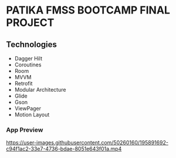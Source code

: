# PATIKA FMSS BOOTCAMP FINAL PROJECT

## Technologies
<ul dir="auto">
<li>Dagger Hilt</li>
<li>Coroutines</li>
<li>Room</li>
<li>MVVM</li>
<li>Retrofit</li>
<li>Modular Architecture</li>
<li>Glide</li>
<li>Gson</li>
<li>ViewPager</li>
<li>Motion Layout</li>
</ul>


### App Preview
https://user-images.githubusercontent.com/50260160/195891692-c94f1ac2-33e7-4736-bdae-8051e643f01a.mp4


